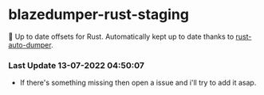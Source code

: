 # blazedumper-rust-staging

🚀 Up to date offsets for Rust. Automatically kept up to date thanks to [rust-auto-dumper](https://github.com/Akandesh/rust-auto-dumper).


### Last Update 13-07-2022 04:50:07
- If there's something missing then open a issue and i'll try to add it asap.